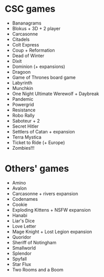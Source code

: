 # CSC games
- Bananagrams
- Blokus + 3D + 2 player
- Carcasonne
- Citadels
- Colt Express
- Coup + Reformation
- Dead of Winter
- Dixit
- Dominion (+ expansions)
- Dragoon
- Game of Thrones board game
- Labyrinth
- Munchkin
- One Night Ultimate Werewolf + Daybreak
- Pandemic
- Powergrid
- Resistance
- Robo Rally
- Saboteur + 2
- Secret Hitler
- Settlers of Catan + expansion
- Terra Mystica
- Ticket to Ride (+ Europe)
- Zombies!!!

# Others' games
- Amino
- Avalon
- Carcasonne + rivers expansion
- Codenames
- Cookie
- Exploding Kittens + NSFW expansion
- Hanabi
- Liar's Dice
- Love Letter
- Mage Knight + Lost Legion expansion
- Quoridor
- Sheriff of Notingham
- Smallworld
- Splendor
- Spyfall
- Star Flux
- Two Rooms and a Boom
